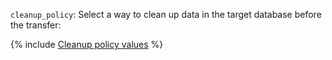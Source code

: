 `cleanup_policy`: Select a way to clean up data in the target database before the transfer:

{% include [Cleanup policy values](../cleanup-policy-values.md) %}
